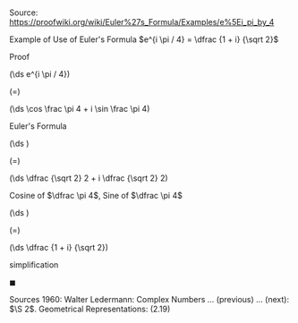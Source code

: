 # 

Source: https://proofwiki.org/wiki/Euler%27s_Formula/Examples/e%5Ei_pi_by_4

Example of Use of Euler's Formula
$e^{i \pi / 4} = \dfrac {1 + i} {\sqrt 2}$


Proof













\(\ds e^{i \pi / 4}\)

\(=\)







\(\ds \cos \frac \pi 4 + i \sin \frac \pi 4\)





Euler's Formula














\(\ds \)

\(=\)







\(\ds \dfrac {\sqrt 2} 2 + i \dfrac {\sqrt 2} 2\)





Cosine of $\dfrac \pi 4$, Sine of $\dfrac \pi 4$














\(\ds \)

\(=\)







\(\ds \dfrac {1 + i} {\sqrt 2}\)





simplification



$\blacksquare$


Sources
1960: Walter Ledermann: Complex Numbers ... (previous) ... (next): $\S 2$. Geometrical Representations: $(2.19)$




